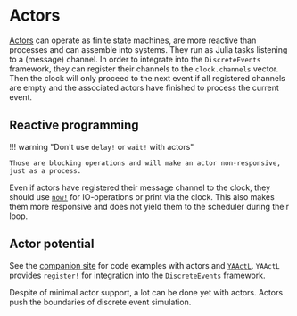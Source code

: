 # Actors

[Actors](https://en.wikipedia.org/wiki/Actor_model) can operate as finite state machines, are more reactive than processes and can assemble into systems. They run as Julia tasks listening to a (message) channel. In order to integrate into the `DiscreteEvents` framework, they can register their channels to the `clock.channels` vector. Then the clock will only proceed to the next event if all registered channels are empty and the associated actors have finished to process the current event.

## Reactive programming

!!! warning "Don't use `delay!` or `wait!` with actors"

    Those are blocking operations and will make an actor non-responsive, just as a process.

Even if actors have registered their message channel to the clock, they should use [`now!`](@ref) for IO-operations or print via the clock. This also makes them more responsive and does not yield them to the scheduler during their loop.

## Actor potential

See the [companion site](https://pbayer.github.io/DiscreteEventsCompanion.jl/dev/actors/) for code examples with actors and [`YAActL`](https://github.com/pbayer/YAActL.jl). `YAActL` provides `register!` for integration into the `DiscreteEvents` framework.

Despite of minimal actor support, a lot can be done yet with actors. Actors push the boundaries of discrete event simulation.
